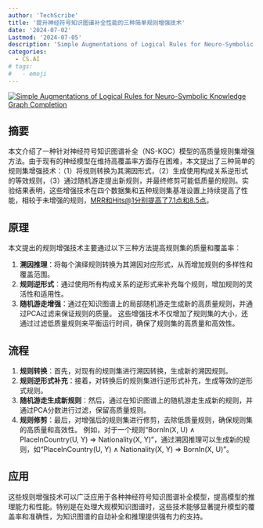 ```yaml
---
author: 'TechScribe'
title: '提升神经符号知识图谱补全性能的三种简单规则增强技术'
date: '2024-07-02'
Lastmod: '2024-07-05'
description: 'Simple Augmentations of Logical Rules for Neuro-Symbolic Knowledge Graph Completion'
categories:
  - CS.AI
# tags:
#   - emoji
---
```


[![Simple Augmentations of Logical Rules for Neuro-Symbolic Knowledge Graph Completion](https://arxiv-research-1301205113.cos.ap-guangzhou.myqcloud.com/images/2407.01994v1.pdf_0.jpg)](https://arxiv.org/abs/2407.01994v1)

## 摘要

本文介绍了一种针对神经符号知识图谱补全（NS-KGC）模型的高质量规则集增强方法。由于现有的神经模型在维持高覆盖率方面存在困难，本文提出了三种简单的规则集增强技术：（1）将规则转换为其溯因形式，（2）生成使用构成关系逆形式的等效规则，（3）通过随机游走提出新规则，并最终修剪可能低质量的规则。实验结果表明，这些增强技术在四个数据集和五种规则集基准设置上持续提高了性能，相较于未增强的规则，MRR和Hits@1分别提高了7.1点和8.5点。<!--more-->

## 原理

本文提出的规则增强技术主要通过以下三种方法提高规则集的质量和覆盖率：
1. **溯因推理**：将每个演绎规则转换为其溯因对应形式，从而增加规则的多样性和覆盖范围。
2. **规则逆形式**：通过使用所有构成关系的逆形式来补充每个规则，增加规则的灵活性和适用性。
3. **随机游走增强**：通过在知识图谱上的局部随机游走生成新的高质量规则，并通过PCA过滤来保证规则的质量。
这些增强技术不仅增加了规则集的大小，还通过过滤低质量规则来平衡运行时间，确保了规则集的高质量和高效性。

## 流程

1. **规则转换**：首先，对现有的规则集进行溯因转换，生成新的溯因规则。
2. **规则逆形式补充**：接着，对转换后的规则集进行逆形式补充，生成等效的逆形式规则。
3. **随机游走生成新规则**：然后，通过在知识图谱上的随机游走生成新的规则，并通过PCA分数进行过滤，保留高质量规则。
4. **规则修剪**：最后，对增强后的规则集进行修剪，去除低质量规则，确保规则集的高质量和高效性。
例如，对于一个规则“BornIn(X, U) ∧ PlaceInCountry(U, Y) ⇒ Nationality(X, Y)”，通过溯因推理可以生成新的规则，如“PlaceInCountry(U, Y) ∧ Nationality(X, Y) ⇒ BornIn(X, U)”。

## 应用

这些规则增强技术可以广泛应用于各种神经符号知识图谱补全模型，提高模型的推理能力和性能。特别是在处理大规模知识图谱时，这些技术能够显著提升模型的覆盖率和准确性，为知识图谱的自动补全和推理提供强有力的支持。